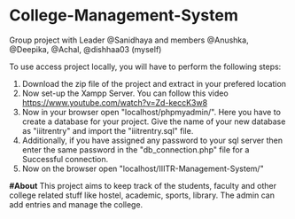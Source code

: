 # College-Management-System
Group project with Leader @Sanidhaya and members @Anushka, @Deepika, @Achal, @dishhaa03 (myself)


To use access project locally, you will have to perform the following steps:
1) Download the zip file of the project and extract in your prefered location
2) Now set-up the Xampp Server. You can follow this video https://www.youtube.com/watch?v=Zd-keccK3w8
3) Now in your browser open "localhost/phpmyadmin/". Here you have to create a database for your project. Give the name of your new database as "iiitrentry" and import the "iiitrentry.sql" file.
4) Additionally, if you have assigned any password to your sql server then enter the same password in the "db_connection.php" file for a Successful connection.
5) Now on the browser open "localhost/IIITR-Management-System/"

**#About**
This project aims to keep track of the students, faculty and other college related stuff like hostel, academic, sports, library. The admin can add entries and manage the college.

